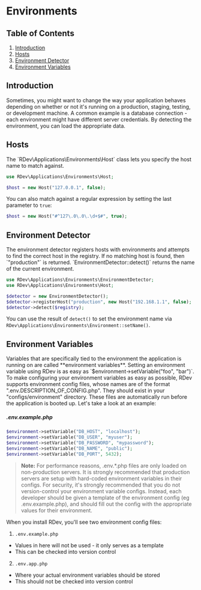 # Environments

## Table of Contents
1. [Introduction](#introduction)
2. [Hosts](#hosts)
3. [Environment Detector](#environment-detector)
4. [Environment Variables](#environment-variables)

<h2 id="introduction">Introduction</h2>
Sometimes, you might want to change the way your application behaves depending on whether or not it's running on a production, staging, testing, or development machine.  A common example is a database connection - each environment might have different server credentials.  By detecting the environment, you can load the appropriate data.

<h2 id="hosts">Hosts</h2>
The `RDev\Applications\Environments\Host` class lets you specify the host name to match against.

```php
use RDev\Applications\Environments\Host;

$host = new Host("127.0.0.1", false);
```

You can also match against a regular expression by setting the last parameter to `true`:

```php
$host = new Host("#^127\.0\.0\.\d+$#", true);
```

<h2 id="environment-detector">Environment Detector</h2>
The environment detector registers hosts with environments and attempts to find the correct host in the registry.  If no matching host is found, then `"production"` is returned.  `EnvironmentDetector::detect()` returns the name of the current environment.

```php
use RDev\Applications\Environments\EnvironmentDetector;
use RDev\Applications\Environments\Host;

$detector = new EnvironmentDetector();
$detector->registerHost("production", new Host("192.168.1.1", false);
$detector->detect($registry);
```

You can use the result of `detect()` to set the environment name via `RDev\Applications\Environments\Environment::setName()`.

<h2 id="environment-variables">Environment Variables</h2>
Variables that are specifically tied to the environment the application is running on are called **environment variables**.  Setting an environment variable using RDev is as easy as `$environment->setVariable("foo", "bar")`.  To make configuring your environment variables as easy as possible, RDev supports environment config files, whose names are of the format ".env.DESCRIPTION_OF_CONFIG.php".  They should exist in your "configs/environment" directory.  These files are automatically run before the application is booted up.  Let's take a look at an example:
 
##### .env.example.php
```php
$environment->setVariable("DB_HOST", "localhost");
$environment->setVariable("DB_USER", "myuser");
$environment->setVariable("DB_PASSWORD", "mypassword");
$environment->setVariable("DB_NAME", "public");
$environment->setVariable("DB_PORT", 5432);
```

> **Note:** For performance reasons, .env.*.php files are only loaded on non-production servers.  It is strongly recommended that production servers are setup with hard-coded environment variables in their configs.  For security, it's strongly recommended that you do not version-control your environment variable configs.  Instead, each developer should be given a template of the environment config (eg .env.example.php), and should fill out the config with the appropriate values for their environment.

When you install RDev, you'll see two environment config files:

1. `.env.example.php`
  * Values in here will not be used - it only serves as a template
  * This can be checked into version control
2. `.env.app.php`
  * Where your actual environment variables should be stored
  * This should not be checked into version control